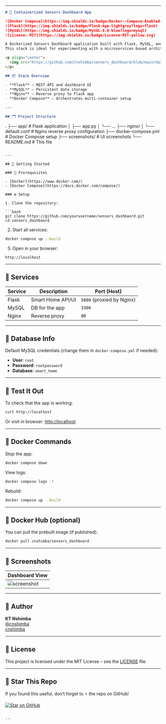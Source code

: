 
---

```markdown
# 🏡 Containerized Sensors Dashboard App

![Docker Compose](https://img.shields.io/badge/Docker--Compose-Enabled-blue?logo=docker)
![Flask](https://img.shields.io/badge/Flask-App-lightgrey?logo=flask)
![MySQL](https://img.shields.io/badge/MySQL-8.0-blue?logo=mysql)
![License: MIT](https://img.shields.io/badge/License-MIT-yellow.svg)

A Dockerized Sensors Dashboard application built with Flask, MySQL, and Nginx.
This stack is ideal for experimenting with a microservices-based architecture in a local or development environment.

<p align="center">
  <img src="https://github.com/Cnshimba/sensors_dashboard/blob/main/dashboard.png" alt="Smart Home Dashboard Screenshot" width="600"/>
</p>

## 📦 Stack Overview

- **Flask** – REST API and dashboard UI
- **MySQL** – Persistent data storage
- **Nginx** – Reverse proxy to Flask app
- **Docker Compose** – Orchestrates multi-container setup

---

## 🗂 Project Structure

```
.
├── app/                  # Flask application
│   ├── app.py
│   └── ...
├── nginx/
│   └── default.conf      # Nginx reverse proxy configuration
├── docker-compose.yml    # Docker Compose setup
├── screenshots/          # UI screenshots
└── README.md             # This file
```

---

## 🚀 Getting Started

### 🔧 Prerequisites

- [Docker](https://www.docker.com/)
- [Docker Compose](https://docs.docker.com/compose/)

### ⚙️ Setup

1. Clone the repository:

```bash
git clone https://github.com/yourusername/sensors_dashbaord.git
cd sensors_dashbaord
```

2. Start all services:

```bash
docker compose up --build
```

3. Open in your browser:

```
http://localhost
```

---

## 🔌 Services

| Service | Description       | Port (Host) |
|---------|-------------------|-------------|
| Flask   | Smart Home API/UI | `5000` (proxied by Nginx) |
| MySQL   | DB for the app    | `3306`      |
| Nginx   | Reverse proxy     | `80`        |

---

## 🐬 Database Info

Default MySQL credentials (change them in `docker-compose.yml` if needed):

- **User**: `root`
- **Password**: `rootpassword`
- **Database**: `smart_home`

---

## 🧪 Test It Out

To check that the app is working:

```bash
curl http://localhost
```

Or visit in browser: [http://localhost](http://localhost)

---

## 🧰 Docker Commands

Stop the app:

```bash
docker compose down
```

View logs:

```bash
docker compose logs -f
```

Rebuild:

```bash
docker compose up --build
```

---

## 🐳 Docker Hub (optional)

You can pull the prebuilt image (if published):

```bash
docker pull cnshimba/sensors_dashboard
```

---

## 📸 Screenshots

| Dashboard View |
|----------------|
| ![screenshot](https://raw.githubusercontent.com/cnshimba/smart-home-system/main/screenshots/dashboard.png) |

---

## 👤 Author

**KT Nshimba**  
[@cnshimba](https://github.com/cnshimba)  
[cnshimba](https://hub.docker.com/u/cnshimba)

---

## 📄 License

This project is licensed under the MIT License – see the [LICENSE](LICENSE) file.

---

## 🌟 Star This Repo

If you found this useful, don’t forget to ⭐ the repo on GitHub!

[![Star on GitHub](https://img.shields.io/github/stars/yourusername/smart-home-system.svg?style=social)](https://github.com/yourusername/smart-home-system)
```

---

